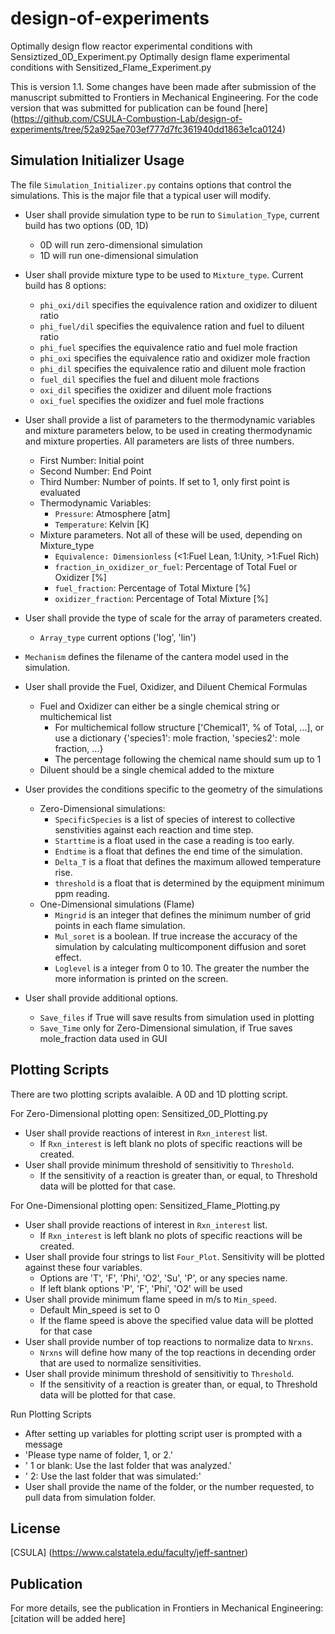 # design-of-experiments
Optimally design flow reactor experimental conditions with Sensiztized_0D_Experiment.py
Optimally design flame experimental conditions with Sensitized_Flame_Experiment.py

This is version 1.1. Some changes have been made after submission of the manuscript submitted to Frontiers in Mechanical Engineering. For the code version that was submitted for publication can be found [here] (https://github.com/CSULA-Combustion-Lab/design-of-experiments/tree/52a925ae703ef777d7fc361940dd1863e1ca0124)

## Simulation Initializer Usage
The file `Simulation_Initializer.py` contains options that control the simulations. This is the major file that a typical user will modify.

* User shall provide simulation type to be run to `Simulation_Type`, current build has two options (0D, 1D)
  * 0D will run zero-dimensional simulation
  * 1D will run one-dimensional simulation

* User shall provide mixture type to be used to `Mixture_type`. Current build has 8 options:
	* `phi_oxi/dil` specifies the equivalence ration and oxidizer to diluent ratio
	* `phi_fuel/dil` specifies the equivalence ration and fuel to diluent ratio
	* `phi_fuel` specifies the equivalence ratio and fuel mole fraction
	* `phi_oxi` specifies the equivalence ratio and oxidizer mole fraction
	* `phi_dil` specifies the equivalence ratio and diluent mole fraction
	* `fuel_dil` specifies the fuel and diluent mole fractions
	* `oxi_dil` specifies the oxidizer and diluent mole fractions
	* `oxi_fuel` specifies the oxidizer and fuel mole fractions

* User shall provide a list of parameters to the thermodynamic variables and mixture parameters below, to be used in creating thermodynamic and mixture properties. All parameters are lists of three numbers.
	* First Number: Initial point
	* Second Number: End Point
	* Third Number: Number of points. If set to 1, only first point is evaluated
	* Thermodynamic Variables:
		* `Pressure`: Atmosphere [atm]
		* `Temperature`: Kelvin [K]
	* Mixture parameters. Not all of these will be used, depending on Mixture_type
		* `Equivalence: Dimensionless` (<1:Fuel Lean, 1:Unity, >1:Fuel Rich)
		* `fraction_in_oxidizer_or_fuel`: Percentage of Total Fuel or Oxidizer [%]
		* `fuel_fraction`: Percentage of Total Mixture [%]
		* `oxidizer_fraction`: Percentage of Total Mixture [%]

* User shall provide the type of scale for the array of parameters created.
	* `Array_type` current options ('log', 'lin')
* `Mechanism` defines the filename of the cantera model used in the simulation.

* User shall provide the Fuel, Oxidizer, and Diluent Chemical Formulas
	* Fuel and Oxidizer can either be a single chemical string or multichemical list
		* For multichemical follow structure ['Chemical1', % of Total, ...], or use a dictionary {'species1': mole fraction, 'species2': mole fraction, ...}
		* The percentage following the chemical name should sum up to 1
	* Diluent should be a single chemical added to the mixture

* User provides the conditions specific to the geometry of the simulations
	* Zero-Dimensional simulations:
		* `SpecificSpecies` is a list of species of interest to collective senstivities against each reaction and time step.
		* `Starttime` is a float used in the case a reading is too early.
		* `Endtime` is a float that defines the end time of the simulation.
		* `Delta_T` is a float that defines the maximum allowed temperature rise.
		* `threshold` is a float that is determined by the equipment minimum ppm reading.
	* One-Dimensional simulations (Flame)
		* `Mingrid` is an integer that defines the minimum number of grid points in each flame simulation.
		* `Mul_soret` is a boolean. If true increase the accuracy of the simulation by calculating multicomponent diffusion and soret effect.
		* `Loglevel` is a integer from 0 to 10. The greater the number the more information is printed on the screen.

* User shall provide additional options.
	* `Save_files` if True will save results from simulation used in plotting
	* `Save_Time` only for Zero-Dimensional simulation, if True saves mole_fraction data used in GUI

## Plotting Scripts
There are two plotting scripts avalaible. A 0D and 1D plotting script.

For Zero-Dimensional plotting open: Sensitized_0D_Plotting.py
* User shall provide reactions of interest in `Rxn_interest` list.
	 * If `Rxn_interest` is left blank no plots of specific reactions will be created.
* User shall provide minimum threshold of sensitivitiy to `Threshold`.
	 * If the sensitivity of a reaction is greater than, or equal, to Threshold data will be plotted for that case.

For One-Dimensional plotting open: Sensitized_Flame_Plotting.py
* User shall provide reactions of interest in `Rxn_interest` list.
	 * If `Rxn_interest` is left blank no plots of specific reactions will be created.
* User shall provide four strings to list `Four_Plot`. Sensitivity will be plotted against these four variables.
	 * Options are 'T', 'F', 'Phi', 'O2', 'Su', 'P', or any species name.
	 * If left blank options 'P', 'F', 'Phi', 'O2' will be used
* User shall provide minimum flame speed in m/s to `Min_speed`.
	 * Default Min_speed is set to 0
	 * If the flame speed is above the specified value data will be plotted for that case
* User shall provide number of top reactions to normalize data to `Nrxns`.
	 *  `Nrxns` will define how many of the top reactions in decending order that are used to normalize sensitivities.
* User shall provide minimum threshold of sensitivitiy to `Threshold`.
	 * If the sensitivity of a reaction is greater than, or equal, to Threshold data will be plotted for that case.

Run Plotting Scripts
* After setting up variables for plotting script user is prompted with a message
* 'Please type name of folder, 1, or 2.'
* ' 1 or blank: Use the last folder that was analyzed.'
* ' 2: Use the last folder that was simulated:'
* User shall provide the name of the folder, or the number requested, to pull data from simulation folder.

## License
[CSULA] (https://www.calstatela.edu/faculty/jeff-santner)

## Publication
For more details, see the publication in Frontiers in Mechanical Engineering: [citation will be added here]
